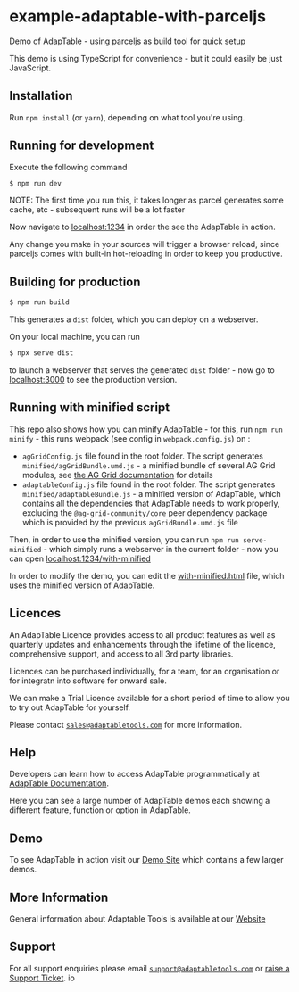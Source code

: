 # example-adaptable-with-parceljs

Demo of AdapTable - using parceljs as build tool for quick setup

This demo is using TypeScript for convenience - but it could easily be just JavaScript.

## Installation

Run `npm install` (or `yarn`), depending on what tool you're using.

## Running for development

Execute the following command

```sh
$ npm run dev
```

NOTE: The first time you run this, it takes longer as parcel generates some cache, etc - subsequent runs will be a lot faster

Now navigate to [localhost:1234](http://localhost:1234) in order the see the AdapTable in action.

Any change you make in your sources will trigger a browser reload, since parceljs comes with built-in hot-reloading in order to keep you productive.

## Building for production

```sh
$ npm run build
```

This generates a `dist` folder, which you can deploy on a webserver.

On your local machine, you can run

```sh
$ npx serve dist
```

to launch a webserver that serves the generated `dist` folder - now go to [localhost:3000](http://localhost:3000) to see the production version.

## Running with minified script

This repo also shows how you can minify AdapTable - for this, run `npm run minify` - this runs webpack (see config in `webpack.config.js`) on :
 - `agGridConfig.js` file found in the root folder. The script generates `minified/agGridBundle.umd.js` - a minified bundle of several AG Grid modules, see [the AG Grid documentation](https://www.ag-grid.com/javascript-data-grid/modules-building/) for details
 - `adaptableConfig.js` file found in the root folder. The script generates `minified/adaptableBundle.js` - a minified version of AdapTable, which contains all the dependencies that AdapTable needs to work properly, excluding the `@ag-grid-community/core` peer dependency package which is provided by the previous `agGridBundle.umd.js` file

Then, in order to use the minified version, you can run `npm run serve-minified` - which simply runs a webserver in the current folder - now you can open [localhost:1234/with-minified](http://localhost:1234/with-minified.html)

In order to modify the demo, you can edit the [with-minified.html](./with-minified.html) file, which uses the minified version of AdapTable.

## Licences

An AdapTable Licence provides access to all product features as well as quarterly updates and enhancements through the lifetime of the licence, comprehensive support, and access to all 3rd party libraries.

Licences can be purchased individually, for a team, for an organisation or for integratn into software for onward sale.

We can make a Trial Licence available for a short period of time to allow you to try out AdapTable for yourself.

Please contact [`sales@adaptabletools.com`](mailto:sales@adaptabletools.com) for more information.

## Help

Developers can learn how to access AdapTable programmatically at [AdapTable Documentation](https://docs.adaptabletools.com).  

Here you can see a large number of AdapTable demos each showing a different feature, function or option in AdapTable.

## Demo

To see AdapTable in action visit our [Demo Site](https://www.adaptabletools.com/demos) which contains a few larger demos.

## More Information

General information about Adaptable Tools is available at our [Website](http://www.adaptabletools.com) 
 
## Support

For all support enquiries please email [`support@adaptabletools.com`](mailto:support@adaptabletools.com) or [raise a Support Ticket](https://adaptabletools.zendesk.com/hc/en-us/requests/new).
io